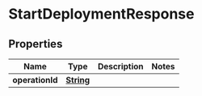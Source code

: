 

# StartDeploymentResponse


## Properties

| Name | Type | Description | Notes |
|------------ | ------------- | ------------- | -------------|
|**operationId** | [**String**](String.md) |  |  |



